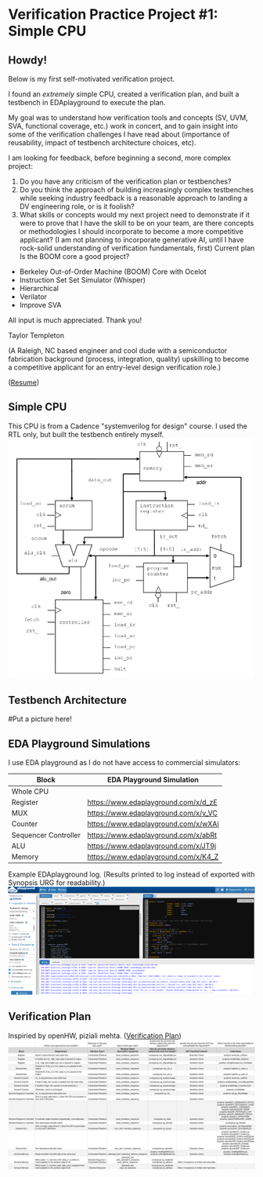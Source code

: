 # Verification Practice Project #1: Simple CPU
## Howdy!

Below is my first self-motivated verification project.

I found an *extremely* simple CPU, created a verification plan, and built a testbench in EDAplayground to execute the plan.

My goal was to understand how verification tools and concepts (SV, UVM, SVA, functional coverage, etc.) work in concert, and to gain insight into some of the verification challenges I have read about (importance of reusability, impact of testbench architecture choices, etc).

I am looking for feedback, before beginning a second, more complex project:
1. Do you have any criticism of the verification plan or testbenches?
2. Do you think the approach of building increasingly complex testbenches while seeking industry feedback is a reasonable approach to landing a DV engineering role, or is it foolish?
3. What skills or concepts would my next project need to demonstrate if it were to prove that I have the skill to be on your team, are there concepts or methodologies I should incorporate to become a more competitive applicant?  (I am not planning to incorporate generative AI, until I have rock-solid understanding of verification fundamentals, first) Current plan
Is the BOOM core a good project?  
* Berkeley Out-of-Order Machine (BOOM) Core with Ocelot
* Instruction Set Set Simulator (Whisper)
* Hierarchical
* Verilator
* Improve SVA


All input is much appreciated.  Thank you!

Taylor Templeton 

(A Raleigh, NC based engineer and cool dude with a semiconductor fabrication background (process, integration, quality) upskilling to become a competitive applicant for an entry-level design verification role.)

([Resume](2023_05_May_22_TaylorTempleton_GithubVersion.pdf)) 

## Simple CPU
This CPU is from a Cadence "systemverilog for design" course.  I used the RTL only, but built the testbench entirely myself.
![](CPU_schematic.png)

## Testbench Architecture
#Put a picture here!

## EDA Playground Simulations
I use EDA playground as I do not have access to commercial simulators:

| Block                | EDA Playground Simulation            |
|----------------------|--------------------------------------|
| Whole CPU            |                                      |
| Register             | https://www.edaplayground.com/x/d_zE |
| MUX                  | https://www.edaplayground.com/x/v_VC |
| Counter              | https://www.edaplayground.com/x/wXAi |
| Sequencer Controller | https://www.edaplayground.com/x/abRt |
| ALU                  | https://www.edaplayground.com/x/JT9j |
| Memory               | https://www.edaplayground.com/x/K4_Z |

Example EDAplayground log.  (Results printed to log instead of exported with Synopsis URG for readability.)
![](EDAPlaygroundExampleLog.png)


## Verification Plan
Inspiried by openHW, piziali mehta.
([Verification Plan](Draft_VerificationPlan.xlsx)) 
![](Draft_Vplan.png)
